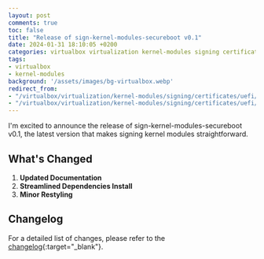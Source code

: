 ```yaml
---
layout: post
comments: true
toc: false
title: "Release of sign-kernel-modules-secureboot v0.1"
date: 2024-01-31 18:10:05 +0200
categories: virtualbox virtualization kernel-modules signing certificates uefi v0.1
tags:
- virtualbox
- kernel-modules
background: '/assets/images/bg-virtualbox.webp'
redirect_from: 
- "/virtualbox/virtualization/kernel-modules/signing/certificates/uefi/2024/01/30/virtualbox-signing-kernel-modules-secureboot.html"
- "/virtualbox/virtualization/kernel-modules/signing/certificates/uefi/v0.1/2024/01/31/sign-kernel-modules-v0.1-release/"
---
```


I'm excited to announce the release of sign-kernel-modules-secureboot v0.1, the latest version that makes signing kernel modules straightforward.

## What's Changed

1. **Updated Documentation**
2. **Streamlined Dependencies Install**
3. **Minor Restyling**

## Changelog

For a detailed list of changes, please refer to the [changelog](https://github.com/carlesloriente/sign-kernel-modules-secureboot/releases/tag/v0.1){:target="_blank"}.
